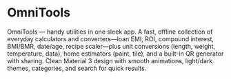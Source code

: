 # OmniTools
OmniTools — handy utilities in one sleek app.
A fast, offline collection of everyday calculators and converters—loan EMI, ROI, compound interest, BMI/BMR, date/age, recipe scaler—plus unit conversions (length, weight, temperature, data), home estimators (paint, tile), and a built-in QR generator with sharing. Clean Material 3 design with smooth animations, light/dark themes, categories, and search for quick results.
